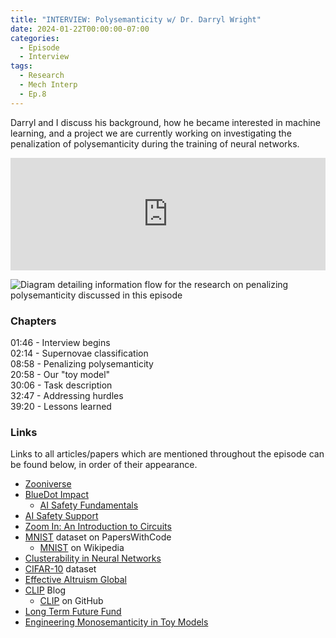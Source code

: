 ```yaml
---
title: "INTERVIEW: Polysemanticity w/ Dr. Darryl Wright"
date: 2024-01-22T00:00:00-07:00
categories:
  - Episode
  - Interview
tags:
  - Research
  - Mech Interp
  - Ep.8
---
```


Darryl and I discuss his background, how he became interested in machine learning, and a project we are currently working on investigating the penalization of polysemanticity during the training of neural networks.

<iframe width="100%" height="180" frameborder="no" scrolling="no" seamless="" src="https://share.transistor.fm/e/0afbbf3c"></iframe>

![Diagram detailing information flow for the research on penalizing polysemanticity discussed in this episode](https://into-ai-safety.github.io/assets/images/penalizing-polysemanticity-diagram.png)

### Chapters

01:46 - Interview begins<br>
02:14 - Supernovae classification<br>
08:58 - Penalizing polysemanticity<br>
20:58 - Our "toy model"<br>
30:06 - Task description<br>
32:47 - Addressing hurdles<br>
39:20 - Lessons learned

### Links

Links to all articles/papers which are mentioned throughout the episode can be found below, in order of their appearance.
- <a href="https://www.zooniverse.org" target="_blank" rel="noreferrer noopener">Zooniverse</a>
- <a href="https://bluedot.org" target="_blank" rel="noreferrer noopener">BlueDot Impact</a>
  - <a href="https://course.aisafetyfundamentals.com/alignment" target="_blank" rel="noreferrer noopener">AI Safety Fundamentals</a>
- <a href="https://www.aisafetysupport.org" target="_blank" rel="noreferrer noopener">AI Safety Support</a>
- <a href="https://distill.pub/2020/circuits/zoom-in/" target="_blank" rel="noreferrer noopener">Zoom In: An Introduction to Circuits</a>
- <a href="https://paperswithcode.com/dataset/mnist" target="_blank" rel="noreferrer noopener">MNIST</a> dataset on PapersWithCode
  - <a href="https://en.wikipedia.org/wiki/MNIST_database" target="_blank" rel="noreferrer noopener">MNIST</a> on Wikipedia
- <a href="https://arxiv.org/abs/2103.03386" target="_blank" rel="noreferrer noopener">Clusterability in Neural Networks</a>
- <a href="https://www.cs.toronto.edu/~kriz/cifar.html" target="_blank" rel="noreferrer noopener">CIFAR-10</a> dataset
- <a href="https://www.effectivealtruism.org/ea-global" target="_blank" rel="noreferrer noopener">Effective Altruism Global</a>
- <a href="https://openai.com/research/clip" target="_blank" rel="noreferrer noopener">CLIP</a> Blog
  - <a href="https://github.com/openai/CLIP" target="_blank" rel="noreferrer noopener">CLIP</a> on GitHub
- <a href="https://funds.effectivealtruism.org/funds/far-future" target="_blank" rel="noreferrer noopener">Long Term Future Fund</a>
- <a href="https://arxiv.org/abs/2211.09169" target="_blank" rel="noreferrer noopener">Engineering Monosemanticity in Toy Models</a>

<!-- end of the list -->
